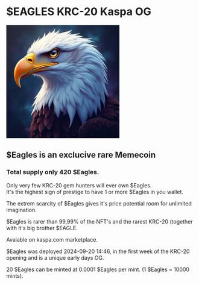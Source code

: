 # $EAGLES KRC-20 Kaspa OG

<img src="https://raw.githubusercontent.com/Mambo-Token/MamboLaunchPad/refs/heads/main/logos/Eagles-Logo.png" width="300" height="300">

## $Eagles is an exclucive rare Memecoin  
### Total supply only 420 $Eagles.  

Only very few KRC-20 gem hunters will ever own $Eagles.  
It's the highest sign of prestige to have 1 or more $Eagles in you wallet.  

The extrem scarcity of $Eagles gives it's price potential room for unlimited imagination.  

$Eagles is rarer than 99,99% of the NFT's and the rarest KRC-20 (together with it's big brother $EAGLE.  

Avaiable on kaspa.com marketplace.  

$Eagles was deployed 2024-09-20 14:46, in the first week of the KRC-20 opening and is a unique early days OG.

20 $Eagles can be minted at 0.0001 $Eagles per mint. (1 $Eagles = 10000 mints).
